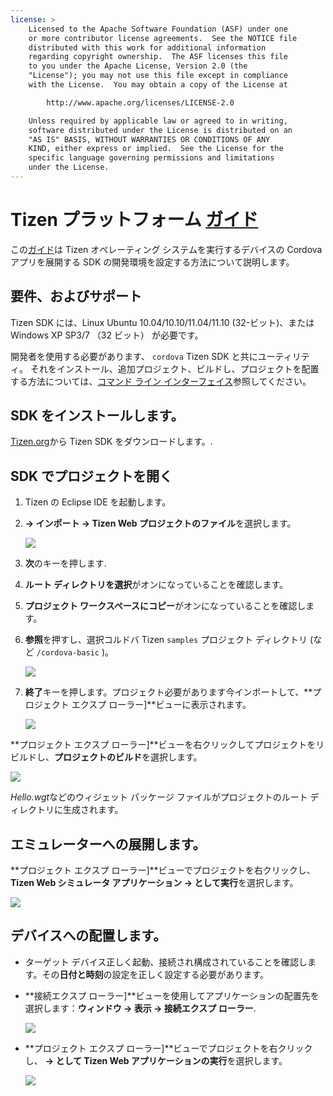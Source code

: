 ```yaml
---
license: >
    Licensed to the Apache Software Foundation (ASF) under one
    or more contributor license agreements.  See the NOTICE file
    distributed with this work for additional information
    regarding copyright ownership.  The ASF licenses this file
    to you under the Apache License, Version 2.0 (the
    "License"); you may not use this file except in compliance
    with the License.  You may obtain a copy of the License at

        http://www.apache.org/licenses/LICENSE-2.0

    Unless required by applicable law or agreed to in writing,
    software distributed under the License is distributed on an
    "AS IS" BASIS, WITHOUT WARRANTIES OR CONDITIONS OF ANY
    KIND, either express or implied.  See the License for the
    specific language governing permissions and limitations
    under the License.
---
```


# Tizen プラットフォーム <a href="../../../index.html">ガイド</a>

この<a href="../../../index.html">ガイド</a>は Tizen オペレーティング システムを実行するデバイスの Cordova アプリを展開する SDK の開発環境を設定する方法について説明します。

## 要件、およびサポート

Tizen SDK には、Linux Ubuntu 10.04/10.10/11.04/11.10 (32-ビット)、または Windows XP SP3/7 （32 ビット） が必要です。

開発者を使用する必要があります、 `cordova` Tizen SDK と共にユーティリティ。 それをインストール、追加プロジェクト、ビルドし、プロジェクトを配置する方法については、<a href="../../cli/index.html">コマンド ライン インターフェイス</a>参照してください。

## SDK をインストールします。

[Tizen.org][1]から Tizen SDK をダウンロードします。.

 [1]: https://developer.tizen.org/sdk

<!--

- (optional) Install Tizen Cordova template projects: copy the
  `/templates` directory content into the Tizen Eclipse IDE web
  templates directory (e.g.:
  `/home/my_username/tizen-sdk/IDE/Templates/web`).

- __Method #2: Use Tizen Eclipse IDE Cordova Tizen project templates__
    - Launch Tizen Eclipse IDE
    - Select  __File &rarr; New &rarr; Tizen Web Project__
    - Select __User Template__ and __User defined__ items
    - Select one of the Tizen Cordova template (e.g.: __CordovaBasicTemplate__)
    - Fill the __Project name__ and its target __Location__

    ![](img/guide/platforms/tizen/project_template.png)

    - Click __Finish__

    ![](img/guide/platforms/tizen/project_explorer.png)

    - Your project should now appear in the __Project Explorer__ view

-->

## SDK でプロジェクトを開く

1.  Tizen の Eclipse IDE を起動します。

2.  **→ インポート → Tizen Web プロジェクトのファイル**を選択します。
    
    ![][2]

3.  **次**のキーを押します.

4.  **ルート ディレクトリを選択**がオンになっていることを確認します。

5.  **プロジェクト ワークスペースにコピー**がオンになっていることを確認します。

6.  **参照**を押すし、選択コルドバ Tizen `samples` プロジェクト ディレクトリ (など `/cordova-basic` )。
    
    ![][3]

7.  **終了**キーを押します。プロジェクト必要があります今インポートして、**プロジェクト エクスプ ローラー]**ビューに表示されます。
    
    ![][4]

 [2]: img/guide/platforms/tizen/import_project.png
 [3]: img/guide/platforms/tizen/import_widget.png
 [4]: img/guide/platforms/tizen/project_explorer.png

**プロジェクト エクスプ ローラー]**ビューを右クリックしてプロジェクトをリビルドし、**プロジェクトのビルド**を選択します。

![][5]

 [5]: img/guide/platforms/tizen/build_project.png

*Hello.wgt*などのウィジェット パッケージ ファイルがプロジェクトのルート ディレクトリに生成されます。

## エミュレーターへの展開します。

**プロジェクト エクスプ ローラー]**ビューでプロジェクトを右クリックし、 **Tizen Web シミュレータ アプリケーション → として実行**を選択します。

![][6]

 [6]: img/guide/platforms/tizen/runas_web_sim_app.png

## デバイスへの配置します。

*   ターゲット デバイス正しく起動、接続され構成されていることを確認します。その**日付と時刻**の設定を正しく設定する必要があります。

*   **接続エクスプ ローラー]**ビューを使用してアプリケーションの配置先を選択します：**ウィンドウ → 表示 → 接続エクスプ ローラー**.
    
    ![][7]

*   **プロジェクト エクスプ ローラー]**ビューでプロジェクトを右クリックし、 **→ として Tizen Web アプリケーションの実行**を選択します。
    
    ![][8]

 [7]: img/guide/platforms/tizen/connection_explorer.png
 [8]: img/guide/platforms/tizen/runas_web_app.png